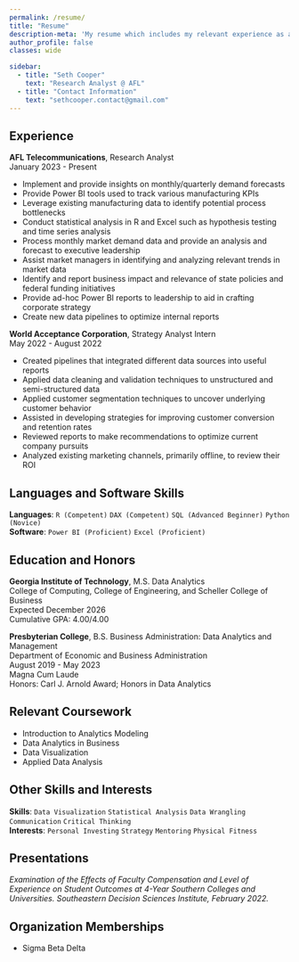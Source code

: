 ```yaml
---
permalink: /resume/
title: "Resume"
description-meta: 'My resume which includes my relevant experience as an analyst, programming and other skills, and information on my B.S. and M.S.'
author_profile: false
classes: wide

sidebar:
  - title: "Seth Cooper"
    text: "Research Analyst @ AFL"
  - title: "Contact Information"
    text: "sethcooper.contact@gmail.com"
---
```


## Experience
**AFL Telecommunications**, Research Analyst					  		  
January 2023 - Present
* Implement and provide insights on monthly/quarterly demand forecasts
* Provide Power BI tools used to track various manufacturing KPIs 
* Leverage existing manufacturing data to identify potential process bottlenecks 
* Conduct statistical analysis in R and Excel such as hypothesis testing and time series analysis
* Process monthly market demand data and provide an analysis and forecast to executive leadership 
* Assist market managers in identifying and analyzing relevant trends in market data
* Identify and report business impact and relevance of state policies and federal funding initiatives
* Provide ad-hoc Power BI reports to leadership to aid in crafting corporate strategy 
* Create new data pipelines to optimize internal reports

**World Acceptance Corporation**, Strategy Analyst Intern		            		            
May 2022 - August 2022
* Created pipelines that integrated different data sources into useful reports
* Applied data cleaning and validation techniques to unstructured and semi-structured data
* Applied customer segmentation techniques to uncover underlying customer behavior
* Assisted in developing strategies for improving customer conversion and retention rates
* Reviewed reports to make recommendations to optimize current company pursuits
* Analyzed existing marketing channels, primarily offline, to review their ROI

## Languages and Software Skills
**Languages**: ```R (Competent)```  ```DAX (Competent)``` ```SQL (Advanced Beginner)``` ```Python (Novice)```  
**Software**: ```Power BI (Proficient)``` ```Excel (Proficient)```

## Education and Honors
**Georgia Institute of Technology**, M.S. Data Analytics  
College of Computing, College of Engineering, and Scheller College of Business  
Expected December 2026  
Cumulative GPA: 4.00/4.00

**Presbyterian College**, B.S. Business Administration: Data Analytics and Management  
Department of Economic and Business Administration  
August 2019 - May 2023  
Magna Cum Laude  
Honors: Carl J. Arnold Award; Honors in Data Analytics  

## Relevant Coursework
* Introduction to Analytics Modeling
* Data Analytics in Business
* Data Visualization
* Applied Data Analysis

## Other Skills and Interests
**Skills**: ```Data Visualization``` ```Statistical Analysis``` ```Data Wrangling``` ```Communication``` ```Critical Thinking```  
**Interests**: ```Personal Investing``` ```Strategy``` ```Mentoring``` ```Physical Fitness```

## Presentations
*Examination of the Effects of Faculty Compensation and Level of Experience on Student Outcomes at 4-Year Southern Colleges and Universities. Southeastern Decision Sciences Institute, February 2022.*

## Organization Memberships
* Sigma Beta Delta